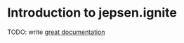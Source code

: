 # Introduction to jepsen.ignite

TODO: write [great documentation](http://jacobian.org/writing/what-to-write/)
